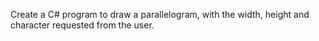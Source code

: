 Create a C# program to draw a parallelogram, with the width, height and character requested from the user.